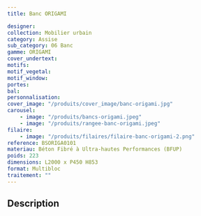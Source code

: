 ```yaml
---
title: Banc ORIGAMI

designer:
collection: Mobilier urbain
category: Assise
sub_category: 06 Banc
gamme: ORIGAMI
cover_undertext:
motifs:
motif_vegetal:
motif_window:
portes:
bal:
personnalisation:
cover_image: "/produits/cover_image/banc-origami.jpg"
carousel:
    - image: "/produits/bancs-origami.jpeg"
    - image: "/produits/rangee-banc-origami.jpeg"
filaire:
    - image: "/produits/filaires/filaire-banc-origami-2.png"
reference: BSORIGA0101
materiau: Béton Fibré à Ultra-hautes Performances (BFUP)
poids: 223
dimensions: L2000 x P450 H853
format: Multibloc
traitement: ""
---
```


## Description
